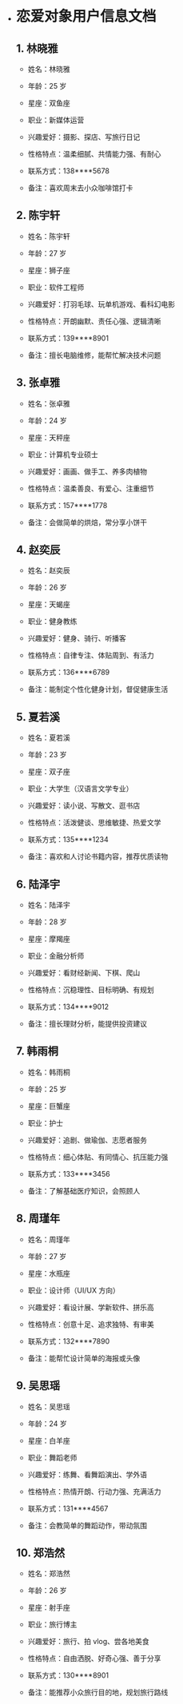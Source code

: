 - # 恋爱对象用户信息文档

  ## 1. 林晓雅

  - 姓名：林晓雅

  - 年龄：25 岁

  - 星座：双鱼座

  - 职业：新媒体运营

  - 兴趣爱好：摄影、探店、写旅行日记

  - 性格特点：温柔细腻、共情能力强、有耐心

  - 联系方式：138****5678

  - 备注：喜欢周末去小众咖啡馆打卡

  ## 2. 陈宇轩

  - 姓名：陈宇轩

  - 年龄：27 岁

  - 星座：狮子座

  - 职业：软件工程师

  - 兴趣爱好：打羽毛球、玩单机游戏、看科幻电影

  - 性格特点：开朗幽默、责任心强、逻辑清晰

  - 联系方式：139****8901

  - 备注：擅长电脑维修，能帮忙解决技术问题

  ## 3. 张卓雅

  - 姓名：张卓雅

  - 年龄：24 岁

  - 星座：天秤座

  - 职业：计算机专业硕士

  - 兴趣爱好：画画、做手工、养多肉植物

  - 性格特点：温柔善良、有爱心、注重细节

  - 联系方式：157****1778

  - 备注：会做简单的烘焙，常分享小饼干

  ## 4. 赵奕辰

  - 姓名：赵奕辰

  - 年龄：26 岁

  - 星座：天蝎座

  - 职业：健身教练

  - 兴趣爱好：健身、骑行、听播客

  - 性格特点：自律专注、体贴周到、有活力

  - 联系方式：136****6789

  - 备注：能制定个性化健身计划，督促健康生活

  ## 5. 夏若溪

  - 姓名：夏若溪

  - 年龄：23 岁

  - 星座：双子座

  - 职业：大学生（汉语言文学专业）

  - 兴趣爱好：读小说、写散文、逛书店

  - 性格特点：活泼健谈、思维敏捷、热爱文学

  - 联系方式：135****1234

  - 备注：喜欢和人讨论书籍内容，推荐优质读物

  ## 6. 陆泽宇

  - 姓名：陆泽宇

  - 年龄：28 岁

  - 星座：摩羯座

  - 职业：金融分析师

  - 兴趣爱好：看财经新闻、下棋、爬山

  - 性格特点：沉稳理性、目标明确、有规划

  - 联系方式：134****9012

  - 备注：擅长理财分析，能提供投资建议

  ## 7. 韩雨桐

  - 姓名：韩雨桐

  - 年龄：25 岁

  - 星座：巨蟹座

  - 职业：护士

  - 兴趣爱好：追剧、做瑜伽、志愿者服务

  - 性格特点：细心体贴、有同情心、抗压能力强

  - 联系方式：133****3456

  - 备注：了解基础医疗知识，会照顾人

  ## 8. 周瑾年

  - 姓名：周瑾年

  - 年龄：27 岁

  - 星座：水瓶座

  - 职业：设计师（UI/UX 方向）

  - 兴趣爱好：看设计展、学新软件、拼乐高

  - 性格特点：创意十足、追求独特、有审美

  - 联系方式：132****7890

  - 备注：能帮忙设计简单的海报或头像

  ## 9. 吴思瑶

  - 姓名：吴思瑶

  - 年龄：24 岁

  - 星座：白羊座

  - 职业：舞蹈老师

  - 兴趣爱好：练舞、看舞蹈演出、学外语

  - 性格特点：热情开朗、行动力强、充满活力

  - 联系方式：131****4567

  - 备注：会教简单的舞蹈动作，带动氛围

  ## 10. 郑浩然

  - 姓名：郑浩然

  - 年龄：26 岁

  - 星座：射手座

  - 职业：旅行博主

  - 兴趣爱好：旅行、拍 vlog、尝各地美食

  - 性格特点：自由洒脱、好奇心强、善于分享

  - 联系方式：130****8901

  - 备注：能推荐小众旅行目的地，规划旅行路线